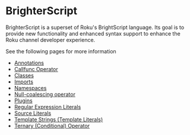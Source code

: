 # BrighterScript
BrighterScript is a superset of Roku's BrightScript language. Its goal is to provide new functionality and enhanced syntax support to enhance the Roku channel developer experience.

See the following pages for more information

 - [Annotations](annotations.md)
 - [Callfunc Operator](callfunc-operator.md)
 - [Classes](classes.md)
 - [Imports](imports.md)
 - [Namespaces](namespaces.md)
 - [Null-coalescing operator](null-coalescing-operator.md)
 - [Plugins](plugins.md)
 - [Regular Expression Literals](regex-literals.md)
 - [Source Literals](source-literals.md)
 - [Template Strings (Template Literals)](template-strings.md)
 - [Ternary (Conditional) Operator](ternary-operator.md)
